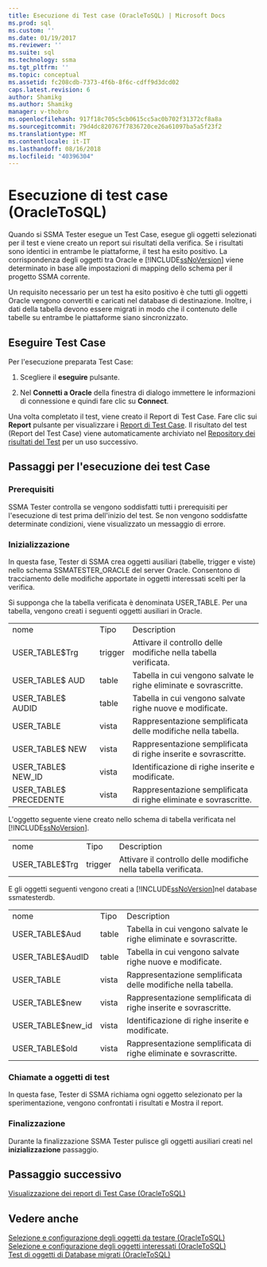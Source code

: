 ```yaml
---
title: Esecuzione di Test case (OracleToSQL) | Microsoft Docs
ms.prod: sql
ms.custom: ''
ms.date: 01/19/2017
ms.reviewer: ''
ms.suite: sql
ms.technology: ssma
ms.tgt_pltfrm: ''
ms.topic: conceptual
ms.assetid: fc208cdb-7373-4f6b-8f6c-cdff9d3dcd02
caps.latest.revision: 6
author: Shamikg
ms.author: Shamikg
manager: v-thobro
ms.openlocfilehash: 917f18c705c5cb0615cc5ac0b702f31372cf8a8a
ms.sourcegitcommit: 79d4dc820767f7836720ce26a61097ba5a5f23f2
ms.translationtype: MT
ms.contentlocale: it-IT
ms.lasthandoff: 08/16/2018
ms.locfileid: "40396304"
---
```

# <a name="running-test-cases-oracletosql"></a>Esecuzione di test case (OracleToSQL)
Quando si SSMA Tester esegue un Test Case, esegue gli oggetti selezionati per il test e viene creato un report sui risultati della verifica. Se i risultati sono identici in entrambe le piattaforme, il test ha esito positivo. La corrispondenza degli oggetti tra Oracle e [!INCLUDE[ssNoVersion](../../includes/ssnoversion-md.md)] viene determinato in base alle impostazioni di mapping dello schema per il progetto SSMA corrente.  
  
Un requisito necessario per un test ha esito positivo è che tutti gli oggetti Oracle vengono convertiti e caricati nel database di destinazione. Inoltre, i dati della tabella devono essere migrati in modo che il contenuto delle tabelle su entrambe le piattaforme siano sincronizzato.  
  
## <a name="run-test-case"></a>Eseguire Test Case  
Per l'esecuzione preparata Test Case:  
  
1.  Scegliere il **eseguire** pulsante.  
  
2.  Nel **Connetti a Oracle** della finestra di dialogo immettere le informazioni di connessione e quindi fare clic su **Connect**.  
  
Una volta completato il test, viene creato il Report di Test Case. Fare clic sui **Report** pulsante per visualizzare i [Report di Test Case](viewing-test-case-reports-oracletosql.md). Il risultato del test (Report del Test Case) viene automaticamente archiviato nel [Repository dei risultati del Test](using-test-repositories-oracletosql.md) per un uso successivo.  
  
## <a name="test-case-execution-steps"></a>Passaggi per l'esecuzione dei test Case  
  
### <a name="prerequisites"></a>Prerequisiti  
SSMA Tester controlla se vengono soddisfatti tutti i prerequisiti per l'esecuzione di test prima dell'inizio del test. Se non vengono soddisfatte determinate condizioni, viene visualizzato un messaggio di errore.  
  
### <a name="initialization"></a>Inizializzazione  
In questa fase, Tester di SSMA crea oggetti ausiliari (tabelle, trigger e viste) nello schema SSMATESTER_ORACLE del server Oracle. Consentono di tracciamento delle modifiche apportate in oggetti interessati scelti per la verifica.  
  
Si supponga che la tabella verificata è denominata USER_TABLE. Per una tabella, vengono creati i seguenti oggetti ausiliari in Oracle.  
  
||||  
|-|-|-|  
|nome|Tipo|Description|  
|USER_TABLE$Trg|trigger|Attivare il controllo delle modifiche nella tabella verificata.|  
|USER_TABLE$ AUD|table|Tabella in cui vengono salvate le righe eliminate e sovrascritte.|  
|USER_TABLE$ AUDID|table|Tabella in cui vengono salvate righe nuove e modificate.|  
|USER_TABLE|vista|Rappresentazione semplificata delle modifiche nella tabella.|  
|USER_TABLE$ NEW|vista|Rappresentazione semplificata di righe inserite e sovrascritte.|  
|USER_TABLE$ NEW_ID|vista|Identificazione di righe inserite e modificate.|  
|USER_TABLE$ PRECEDENTE|vista|Rappresentazione semplificata di righe eliminate e sovrascritte.|  
  
L'oggetto seguente viene creato nello schema di tabella verificata nel [!INCLUDE[ssNoVersion](../../includes/ssnoversion-md.md)].  
  
||||  
|-|-|-|  
|nome|Tipo|Description|  
|USER_TABLE$Trg|trigger|Attivare il controllo delle modifiche nella tabella verificata.|  
  
E gli oggetti seguenti vengono creati a [!INCLUDE[ssNoVersion](../../includes/ssnoversion-md.md)]nel database ssmatesterdb.  
  
||||  
|-|-|-|  
|nome|Tipo|Description|  
|USER_TABLE$Aud|table|Tabella in cui vengono salvate le righe eliminate e sovrascritte.|  
|USER_TABLE$AudID|table|Tabella in cui vengono salvate righe nuove e modificate.|  
|USER_TABLE|vista|Rappresentazione semplificata delle modifiche nella tabella.|  
|USER_TABLE$new|vista|Rappresentazione semplificata di righe inserite e sovrascritte.|  
|USER_TABLE$new_id|vista|Identificazione di righe inserite e modificate.|  
|USER_TABLE$old|vista|Rappresentazione semplificata di righe eliminate e sovrascritte.|  
  
### <a name="test-object-calls"></a>Chiamate a oggetti di test  
In questa fase, Tester di SSMA richiama ogni oggetto selezionato per la sperimentazione, vengono confrontati i risultati e Mostra il report.  
  
### <a name="finalization"></a>Finalizzazione  
Durante la finalizzazione SSMA Tester pulisce gli oggetti ausiliari creati nel **inizializzazione** passaggio.  
  
## <a name="next-step"></a>Passaggio successivo  
[Visualizzazione dei report di Test Case &#40;OracleToSQL&#41;](../../ssma/oracle/viewing-test-case-reports-oracletosql.md)  
  
## <a name="see-also"></a>Vedere anche  
[Selezione e configurazione degli oggetti da testare &#40;OracleToSQL&#41;](../../ssma/oracle/selecting-and-configuring-objects-to-test-oracletosql.md)  
[Selezione e configurazione degli oggetti interessati &#40;OracleToSQL&#41;](../../ssma/oracle/selecting-and-configuring-affected-objects-oracletosql.md)  
[Test di oggetti di Database migrati &#40;OracleToSQL&#41;](../../ssma/oracle/testing-migrated-database-objects-oracletosql.md)  
  
